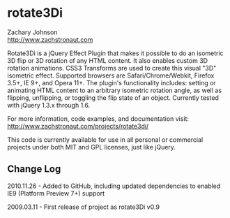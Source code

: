 # rotate3Di

Zachary Johnson  
<http://www.zachstronaut.com>

Rotate3Di is a jQuery Effect Plugin that makes it possible to do an isometric 3D flip or 3D rotation of any HTML content. It also enables custom 3D rotation animations. CSS3 Transforms are used to create this visual "3D" isometric effect. Supported browsers are Safari/Chrome/Webkit, Firefox 3.5+, IE 9+, and Opera 11+. The plugin's functionality includes: setting or animating HTML content to an arbitrary isometric rotation angle, as well as flipping, unflipping, or toggling the flip state of an object.  Currently tested with jQuery 1.3.x through 1.6.

For more information, code examples, and documentation visit:  
<http://www.zachstronaut.com/projects/rotate3di/>

This code is currently available for use in all personal or commercial projects under both MIT and GPL licenses, just like jQuery.

## Change Log

2010.11.26 - Added to GitHub, including updated dependencies to enabled IE9 (Platform Preview 7+) support

2009.03.11 - First release of project as rotate3Di v0.9

